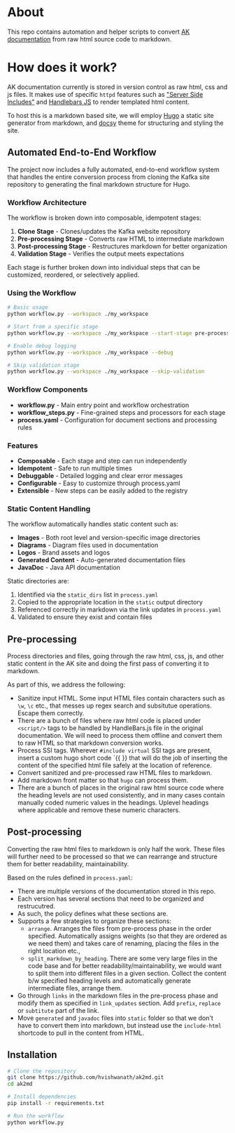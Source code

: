 # About

This repo contains automation and helper scripts to convert [AK documentation](https://github.com/apache/kafka-site) from raw html source code to markdown. 

# How does it work?

AK documentation currently is stored in version control as raw html, css and js files. It makes use of specific `httpd` features such as ["Server Side Includes"](https://httpd.apache.org/docs/2.4/howto/ssi.html) and [Handlebars JS](https://handlebarsjs.com/) to render templated html content. 

To host this is a markdown based site, we will employ [Hugo](https://gohugo.io/) a static site generator from markdown, and [docsy](https://www.docsy.dev/) theme for structuring and styling the site.

## Automated End-to-End Workflow

The project now includes a fully automated, end-to-end workflow system that handles the entire conversion process from cloning the Kafka site repository to generating the final markdown structure for Hugo.

### Workflow Architecture

The workflow is broken down into composable, idempotent stages:

1. **Clone Stage** - Clones/updates the Kafka website repository
2. **Pre-processing Stage** - Converts raw HTML to intermediate markdown
3. **Post-processing Stage** - Restructures markdown for better organization
4. **Validation Stage** - Verifies the output meets expectations

Each stage is further broken down into individual steps that can be customized, reordered, or selectively applied.

### Using the Workflow

```bash
# Basic usage
python workflow.py --workspace ./my_workspace

# Start from a specific stage
python workflow.py --workspace ./my_workspace --start-stage pre-process

# Enable debug logging
python workflow.py --workspace ./my_workspace --debug

# Skip validation stage
python workflow.py --workspace ./my_workspace --skip-validation
```

### Workflow Components

- **workflow.py** - Main entry point and workflow orchestration
- **workflow_steps.py** - Fine-grained steps and processors for each stage
- **process.yaml** - Configuration for document sections and processing rules

### Features

- **Composable** - Each stage and step can run independently
- **Idempotent** - Safe to run multiple times
- **Debuggable** - Detailed logging and clear error messages
- **Configurable** - Easy to customize through process.yaml
- **Extensible** - New steps can be easily added to the registry

### Static Content Handling

The workflow automatically handles static content such as:

- **Images** - Both root level and version-specific image directories
- **Diagrams** - Diagram files used in documentation
- **Logos** - Brand assets and logos
- **Generated Content** - Auto-generated documentation files
- **JavaDoc** - Java API documentation

Static directories are:
1. Identified via the `static_dirs` list in `process.yaml`
2. Copied to the appropriate location in the `static` output directory
3. Referenced correctly in markdown via the link updates in `process.yaml`
4. Validated to ensure they exist and contain files

## Pre-processing

Process directories and files, going through the raw html, css, js, and other static content in the AK site and doing the first pass of converting it to markdown.

As part of this, we address the following:

- Sanitize input HTML. Some input HTML files contain characters such as `\w`, `\c` etc., that messes up regex search and subsitutue operations. Escape them correctly.
- There are a bunch of files where raw html code is placed under `<script/>` tags to be handled by HandleBars.js file in the original documentation. We will need to process them offline and convert them to raw HTML so that markdown conversion works.
- Process SSI tags. Wherever `#include virtual` SSI tags are present, insert a custom hugo short code `{{ <include-html >}} that will do the job of inserting the content of the specified html file safely at the location of reference.
- Convert sanitized and pre-processed raw HTML files to markdown.
- Add markdown front matter so that `hugo` can process them.
- There are a bunch of places in the original raw html source code where the heading levels are not used consistently, and in many cases contain manually coded numeric values in the headings. Uplevel headings where applicable and remove these numeric characters.

## Post-processing

Converting the raw html files to markdown is only half the work. These files will further need to be processed so that we can rearrange and structure them for better readability, maintainability.

Based on the rules defined in `process.yaml`: 

- There are multiple versions of the documentation stored in this repo. 
- Each version has several sections that need to be organized and restrucutred.
- As such, the policy defines what these sections are. 
- Supports a few strategies to organize these sections:
  - `arrange`. Arranges the files from pre-process phase in the order specified. Automatically assigns weights (so that they are ordered as we need them) and takes care of renaming, placing the files in the right location etc.,
  - `split_markdown_by_heading`. There are some very large files in the code base and for better readability/maintainability, we would want to split them into different files in a given section. Collect the content b/w specified heading levels and automatically generate intermediate files, arrange them.
- Go through `links` in the markdown files in the pre-process phase and modify them as specified in `link_updates` section. Add `prefix`, `replace` or `subtitute` part of the link.
- Move `generated` and `javadoc` files into `static` folder so that we don't have to convert them into markdown, but instead use the `include-html` shortcode to pull in the content from HTML. 

## Installation

```bash
# Clone the repository
git clone https://github.com/hvishwanath/ak2md.git
cd ak2md

# Install dependencies
pip install -r requirements.txt

# Run the workflow
python workflow.py
```


